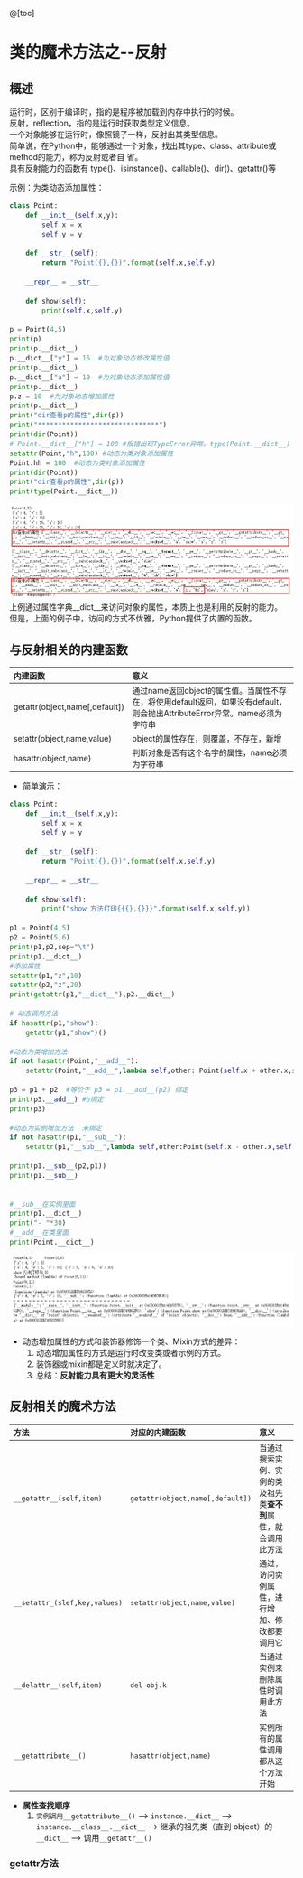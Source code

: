 @[toc]

# 类的魔术方法之--反射

## 概述

运行时，区别于编译时，指的是程序被加载到内存中执行的时候。  
反射，reﬂection，指的是运行时获取类型定义信息。  
一个对象能够在运行时，像照镜子一样，反射出其类型信息。  
简单说，在Python中，能够通过一个对象，找出其type、class、attribute或method的能力，称为反射或者自 省。  
具有反射能力的函数有 type()、isinstance()、callable()、dir()、getattr()等  

示例：为类动态添加属性：

````python
class Point:
    def __init__(self,x,y):
        self.x = x
        self.y = y

    def __str__(self):
        return "Point({},{})".format(self.x,self.y)

    __repr__ = __str__

    def show(self):
        print(self.x,self.y)

p = Point(4,5)
print(p)
print(p.__dict__)
p.__dict__["y"] = 16  #为对象动态修改属性值
print(p.__dict__)
p.__dict__["a"] = 10  #为对象动态添加属性值
print(p.__dict__)
p.z = 10  #为对象动态增加属性
print(p.__dict__)
print("dir查看p的属性",dir(p))
print("******************************")
print(dir(Point))
# Point.__dict__["h"] = 100 #报错出现TypeError异常。type(Point.__dict__) = mappingproxy
setattr(Point,"h",100) #动态为类对象添加属性
Point.hh = 100  #动态为类对象添加属性
print(dir(Point))
print("dir查看p的属性",dir(p))
print(type(Point.__dict__))
````

![class6_001](../../../img/python/class6_001.jpg)  
上例通过属性字典__dict__来访问对象的属性，本质上也是利用的反射的能力。  
但是，上面的例子中，访问的方式不优雅，Python提供了内置的函数。

## 与反射相关的内建函数

|内建函数|意义|
|:-----|:---|
getattr(object,name[,default])|通过name返回object的属性值。当属性不存在，将使用default返回，如果没有default，则会抛出AttributeError异常。name必须为字符串  
setattr(object,name,value)|object的属性存在，则覆盖，不存在，新增  
hasattr(object,name)|判断对象是否有这个名字的属性，name必须为字符串  

* 简单演示：

````python
class Point:
    def __init__(self,x,y):
        self.x = x
        self.y = y

    def __str__(self):
        return "Point({},{})".format(self.x,self.y)

    __repr__ = __str__

    def show(self):
        print("show 方法打印{{{},{}}}".format(self.x,self.y))

p1 = Point(4,5)
p2 = Point(5,6)
print(p1,p2,sep="\t")
print(p1.__dict__)
#添加属性
setattr(p1,"z",10)
setattr(p2,"z",20)
print(getattr(p1,"__dict__"),p2.__dict__)

# 动态调用方法
if hasattr(p1,"show"):
    getattr(p1,"show")()

#动态为类增加方法
if not hasattr(Point,"__add__"):
    setattr(Point,"__add__",lambda self,other: Point(self.x + other.x,self.y + other.y))

p3 = p1 + p2  #等价于 p3 = p1.__add__(p2) 绑定
print(p3.__add__) #b绑定
print(p3)

#动态为实例增加方法  未绑定
if not hasattr(p1,"__sub__"):
    setattr(p1,"__sub__",lambda self,other:Point(self.x - other.x,self.y - other.y))

print(p1.__sub__(p2,p1))
print(p1.__sub__)


#__sub__在实例里面
print(p1.__dict__)
print("- "*30)
#__add__在类里面
print(Point.__dict__)
````

![class6_002](../../../img/python/class6_002.jpg)  

* 动态增加属性的方式和装饰器修饰一个类、Mixin方式的差异：
    1. 动态增加属性的方式是运行时改变类或者示例的方式。
    2. 装饰器或mixin都是定义时就决定了。
    3. 总结：**反射能力具有更大的灵活性**

## 反射相关的魔术方法

|方法|对应的内建函数|意义|
|:---|:-----|:------|
`__getattr__(self,item)`|`getattr(object,name[,default])`|当通过搜索实例、实例的类及祖先类**查不到**属性，就会调用此方法
`__setattr_(slef,key,values)`|`setattr(object,name,value)`|通过，访问实例属性，进行增加、修改都要调用它
`__delattr__(self,item)`|`del obj.k`|当通过实例来删除属性时调用此方法
`__getattribute__()`|`hasattr(object,name)`|实例所有的属性调用都从这个方法开始

* **属性查找顺序**
    1. `实例调用__getattribute__()` --> `instance.__dict__` --> `instance.__class__.__dict__` --> 继承的祖先类（直到 object）的`__dict__` --> 调用`__getattr__()`

### getattr方法

````python

````
